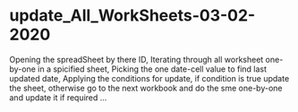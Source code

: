 # update_All_WorkSheets-03-02-2020
Opening the spreadSheet by there ID, 
Iterating through all worksheet one-by-one in a spicified sheet,
Picking the one date-cell value to find last updated date, 
Applying the conditions for update, if condition is true update the sheet, otherwise go to the next workbook and do the sme one-by-one and update it if required ...
